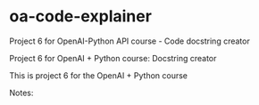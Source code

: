 # oa-code-explainer
Project 6 for OpenAI-Python API course - Code docstring creator

Project 6 for OpenAI + Python course: Docstring creator

This is project 6 for the OpenAI + Python course

Notes:
